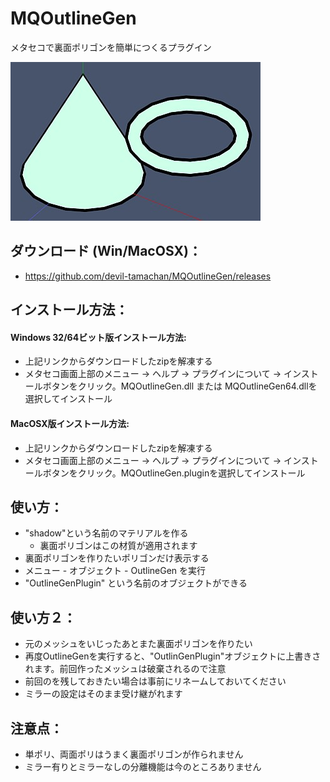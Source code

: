 # MQOutlineGen
メタセコで裏面ポリゴンを簡単につくるプラグイン

![outlinegen1](https://raw.githubusercontent.com/devil-tamachan/MQOutlineGen/master/outlinegen1.jpg)

## ダウンロード (Win/MacOSX)：

 - https://github.com/devil-tamachan/MQOutlineGen/releases
 
##  インストール方法：

#### Windows 32/64ビット版インストール方法:

 - 上記リンクからダウンロードしたzipを解凍する
 - メタセコ画面上部のメニュー → ヘルプ → プラグインについて → インストールボタンをクリック。MQOutlineGen.dll または MQOutlineGen64.dllを選択してインストール

#### MacOSX版インストール方法:

 - 上記リンクからダウンロードしたzipを解凍する
 - メタセコ画面上部のメニュー → ヘルプ → プラグインについて → インストールボタンをクリック。MQOutlineGen.pluginを選択してインストール
 
## 使い方：

 - "shadow"という名前のマテリアルを作る
   - 裏面ポリゴンはこの材質が適用されます
 - 裏面ポリゴンを作りたいポリゴンだけ表示する
 - メニュー - オブジェクト - OutlineGen を実行
 - "OutlineGenPlugin" という名前のオブジェクトができる
 
## 使い方２：

 - 元のメッシュをいじったあとまた裏面ポリゴンを作りたい
 - 再度OutlineGenを実行すると、"OutlinGenPlugin"オブジェクトに上書きされます。前回作ったメッシュは破棄されるので注意
 - 前回のを残しておきたい場合は事前にリネームしておいてください
 - ミラーの設定はそのまま受け継がれます

## 注意点：

 - 単ポリ、両面ポリはうまく裏面ポリゴンが作られません
 - ミラー有りとミラーなしの分離機能は今のところありません
 
